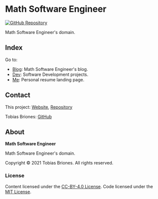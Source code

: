 # Math Software Engineer

[![GitHub Repository](https://img.shields.io/static/v1?label=GITHUB&message=REPOSITORY&labelColor=555&color=0277bd&style=for-the-badge&logo=GITHUB)](https://github.com/tobiasbriones/mathsoftware.engineer)

Math Software Engineer's domain.

## Index

Go to:

- [Blog](https://blog.mathsoftware.engineer): Math Software Engineer's blog.
- [Dev](https://dev.mathsoftware.engineer): Software Development projects.
- [Me](https://me.mathsoftware.engineer): Personal resume landing page.

## Contact

This project: [Website](https://mathsoftware.engineer),
[Repository](https://github.com/tobiasbriones/mathsoftware.engineer)

Tobias Briones: [GitHub](https://github.com/tobiasbriones)

## About

**Math Software Engineer**

Math Software Engineer's domain.

Copyright © 2021 Tobias Briones. All rights reserved.

### License

Content licensed under the [CC-BY-4.0 License](./LICENSE-CC). Code licensed
under the [MIT License](./LICENSE-MIT).
